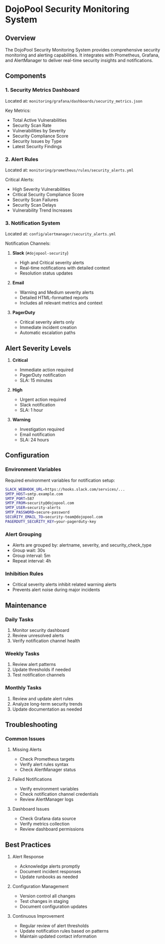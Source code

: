 # DojoPool Security Monitoring System

## Overview
The DojoPool Security Monitoring System provides comprehensive security monitoring and alerting capabilities. It integrates with Prometheus, Grafana, and AlertManager to deliver real-time security insights and notifications.

## Components

### 1. Security Metrics Dashboard
Located at: `monitoring/grafana/dashboards/security_metrics.json`

Key Metrics:
- Total Active Vulnerabilities
- Security Scan Rate
- Vulnerabilities by Severity
- Security Compliance Score
- Security Issues by Type
- Latest Security Findings

### 2. Alert Rules
Located at: `monitoring/prometheus/rules/security_alerts.yml`

Critical Alerts:
- High Severity Vulnerabilities
- Critical Security Compliance Score
- Security Scan Failures
- Security Scan Delays
- Vulnerability Trend Increases

### 3. Notification System
Located at: `config/alertmanager/security_alerts.yml`

Notification Channels:
1. **Slack** (`#dojopool-security`)
   - High and Critical severity alerts
   - Real-time notifications with detailed context
   - Resolution status updates

2. **Email**
   - Warning and Medium severity alerts
   - Detailed HTML-formatted reports
   - Includes all relevant metrics and context

3. **PagerDuty**
   - Critical severity alerts only
   - Immediate incident creation
   - Automatic escalation paths

## Alert Severity Levels

1. **Critical**
   - Immediate action required
   - PagerDuty notification
   - SLA: 15 minutes

2. **High**
   - Urgent action required
   - Slack notification
   - SLA: 1 hour

3. **Warning**
   - Investigation required
   - Email notification
   - SLA: 24 hours

## Configuration

### Environment Variables
Required environment variables for notification setup:
```bash
SLACK_WEBHOOK_URL=https://hooks.slack.com/services/...
SMTP_HOST=smtp.example.com
SMTP_PORT=587
SMTP_FROM=security@dojopool.com
SMTP_USER=security-alerts
SMTP_PASSWORD=secure-password
SECURITY_EMAIL_TO=security-team@dojopool.com
PAGERDUTY_SECURITY_KEY=your-pagerduty-key
```

### Alert Grouping
- Alerts are grouped by: alertname, severity, and security_check_type
- Group wait: 30s
- Group interval: 5m
- Repeat interval: 4h

### Inhibition Rules
- Critical severity alerts inhibit related warning alerts
- Prevents alert noise during major incidents

## Maintenance

### Daily Tasks
1. Monitor security dashboard
2. Review unresolved alerts
3. Verify notification channel health

### Weekly Tasks
1. Review alert patterns
2. Update thresholds if needed
3. Test notification channels

### Monthly Tasks
1. Review and update alert rules
2. Analyze long-term security trends
3. Update documentation as needed

## Troubleshooting

### Common Issues

1. Missing Alerts
   - Check Prometheus targets
   - Verify alert rules syntax
   - Check AlertManager status

2. Failed Notifications
   - Verify environment variables
   - Check notification channel credentials
   - Review AlertManager logs

3. Dashboard Issues
   - Check Grafana data source
   - Verify metrics collection
   - Review dashboard permissions

## Best Practices

1. Alert Response
   - Acknowledge alerts promptly
   - Document incident responses
   - Update runbooks as needed

2. Configuration Management
   - Version control all changes
   - Test changes in staging
   - Document configuration updates

3. Continuous Improvement
   - Regular review of alert thresholds
   - Update notification rules based on patterns
   - Maintain updated contact information 